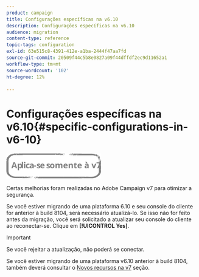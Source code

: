 ```yaml
---
product: campaign
title: Configurações específicas na v6.10
description: Configurações específicas na v6.10
audience: migration
content-type: reference
topic-tags: configuration
exl-id: 63e515c8-4391-412e-a1ba-2444f47aa7fd
source-git-commit: 20509f44c5b8e0827a09f44dffdf2ec9d11652a1
workflow-type: tm+mt
source-wordcount: '102'
ht-degree: 12%

---
```


# Configurações específicas na v6.10{#specific-configurations-in-v6-10}

![](../../assets/v7-only.svg)

Certas melhorias foram realizadas no Adobe Campaign v7 para otimizar a segurança.

Se você estiver migrando de uma plataforma 6.10 e seu console do cliente for anterior à build 8104, será necessário atualizá-lo. Se isso não for feito antes da migração, você será solicitado a atualizar seu console do cliente ao reconectar-se. Clique em **[!UICONTROL Yes]**.

>[!IMPORTANT]
>
>Se você rejeitar a atualização, não poderá se conectar.

Se você estiver migrando de uma plataforma v6.10 anterior à build 8104, também deverá consultar o [Novos recursos na v7](../../migration/using/general-configurations.md#new-features-in-v7) seção.
